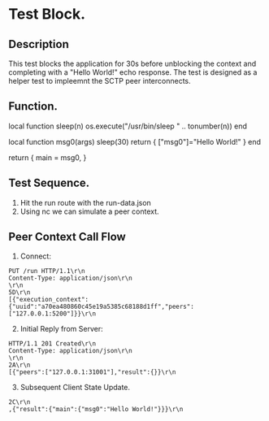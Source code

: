 # Test Block.
## Description
This test blocks the application for 30s before unblocking the context and completing with a "Hello World!" echo response.
The test is designed as a helper test to impleemnt the SCTP peer interconnects.

## Function.

local function sleep(n)
	os.execute("/usr/bin/sleep " .. tonumber(n))
end

local function msg0(args)
	sleep(30)
	return { ["msg0"]="Hello World!" }
end

return {
	main = msg0,
}

## Test Sequence.
1. Hit the run route with the run-data.json
2. Using nc we can simulate a peer context.

## Peer Context Call Flow
1. Connect:
```
PUT /run HTTP/1.1\r\n
Content-Type: application/json\r\n
\r\n
5D\r\n
[{"execution_context":{"uuid":"a70ea480860c45e19a5385c68188d1ff","peers":["127.0.0.1:5200"]}}\r\n
```
2. Initial Reply from Server:
```
HTTP/1.1 201 Created\r\n
Content-Type: application/json\r\n
\r\n
2A\r\n
[{"peers":["127.0.0.1:31001"],"result":{}}\r\n
```

3. Subsequent Client State Update.
```
2C\r\n
,{"result":{"main":{"msg0":"Hello World!"}}}\r\n
```
